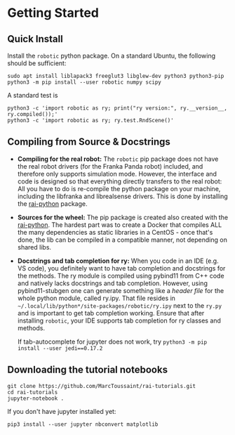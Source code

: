 # Getting Started

## Quick Install

Install the `robotic` python package. On a standard Ubuntu, the
following should be sufficient:

    sudo apt install liblapack3 freeglut3 libglew-dev python3 python3-pip
    python3 -m pip install --user robotic numpy scipy

A standard test is

    python3 -c 'import robotic as ry; print("ry version:", ry.__version__, ry.compiled());'
    python3 -c 'import robotic as ry; ry.test.RndScene()'

## Compiling from Source & Docstrings

* **Compiling for the real robot:** The `robotic` pip package does not
  have the real robot drivers (for the Franka Panda robot) included,
  and therefore only supports simulation mode. However, the interface
  and code is designed so that everything directly transfers to the
  real robot: All you have to do is re-compile the python package on
  your machine, including the libfranka and librealsense drivers. This
  is done by installing the
  [rai-python](https://github.com/MarcToussaint/rai-python) package.
* **Sources for the wheel:** The pip package is created also created
  with the
  [rai-python](https://github.com/MarcToussaint/rai-python). The
  hardest part was to create a Docker that compiles ALL the many
  dependencies as static libraries in a CentOS - once that's done, the
  lib can be compiled in a compatible manner, not depending on
  shared libs.
* **Docstrings and tab completion for ry:** When you code in an IDE
  (e.g. VS code), you definitely want to have tab completion and
  docstrings for the methods. The ry module is compiled using pybind11
  from C++ code and natively lacks docstrings and tab completion.
  However, using pybind11-stubgen one can generate something like a
  *header file* for the whole python module, called ry.ipy. That file
  resides in `~/.local/lib/python*/site-packages/robotic/ry.ipy` next
  to the `ry.py` and is important to get tab completion working.
  Ensure that after installing `robotic`, your IDE supports tab
  completion for ry classes and methods.

  If tab-autocomplete for jupyter does not work, try `python3 -m pip
  install --user jedi==0.17.2`

## Downloading the tutorial notebooks

    git clone https://github.com/MarcToussaint/rai-tutorials.git
	cd rai-tutorials
	jupyter-notebook .

If you don't have jupyter installed yet:

	pip3 install --user jupyter nbconvert matplotlib
